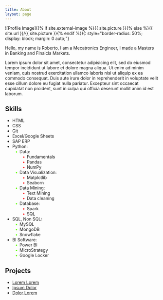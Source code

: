 ```yaml
---
title: About
layout: page
---
```


<!-- This code directly applies the border-radius, display, and margin styles inline to the image tag. -->

![Profile Image]({% if site.external-image %}{{ site.picture }}{% else %}{{ site.url }}/{{ site.picture }}{% endif %}){: style="border-radius: 50%; display: block; margin: 0 auto;"}


<!-- ![Profile Image]({% if site.external-image %}{{ site.picture }}{% else %}{{ site.url }}/{{ site.picture }}{% endif %}) -->

<p>Hello, my name is Roberto, I am a Mecatronics Engineer, I made a Masters in Banking and FInaicla Markets.</p>

<p>Lorem ipsum dolor sit amet, consectetur adipisicing elit, sed do eiusmod
tempor incididunt ut labore et dolore magna aliqua. Ut enim ad minim veniam,
quis nostrud exercitation ullamco laboris nisi ut aliquip ex ea commodo
consequat. Duis aute irure dolor in reprehenderit in voluptate velit esse
cillum dolore eu fugiat nulla pariatur. Excepteur sint occaecat cupidatat non
proident, sunt in culpa qui officia deserunt mollit anim id est laborum.</p>

<h2>Skills</h2>

<style>
    .skill-list ul {
        list-style: none; /* Remove default bullet points */
    }

    .skill-list ul > li::before {
        content: "•"; /* Use a custom bullet point, like a solid circle */
        color: #5eff00; /* Set the color to green */
        display: inline-block;
        width: 1em; /* Adjust size as needed */
        margin-left: -1em; /* Adjust spacing as needed */
    }

    .skill-list ul > li > ul > li::before {
        content: "•"; /* Use a custom bullet point, like a solid circle */
        color: red; /* Set the color to red */
        display: inline-block;
        width: 1em; /* Adjust size as needed */
        margin-left: -1em; /* Adjust spacing as needed */
    }
</style>


</style>

<ul class="skill-list">
	<li>HTML</li>
	<li>CSS</li>
	<li>Git</li>
	<li>Excel/Google Sheets</li>
	<li>SAP ERP</li>
	<li>Python:
        <ul>
            <li>Data:
                <ul>
                    <li>Fundamentals</li>
                    <li>Pandas</li>
					<li>NumPy</li>
                </ul>
            </li>
			<li>Data Visualization:
                <ul>
                    <li>Matplotlib</li>
                    <li>Seaborn</li>
                </ul>
            </li>
			<li>Data Mining:
                <ul>
                    <li>Text Mining</li>
                    <li>Data cleaning</li>
                </ul>
            </li>
			<li>Database:
                <ul>
                    <li>Spark</li>
                    <li>SQL</li>
                </ul>
            </li>
        </ul>
	<li>SQL, Non SQL:
        <ul>
            <li>MySQL</li>
            <li>MongoDB</li>
            <li>Snowflake</li>
        </ul>
    </li>
    <li>BI Software:
        <ul>
            <li>Power BI</li>
            <li>MicroStrategy</li>
            <li>Google Locker</li>
        </ul>
    </li>
</ul>

<h2>Projects</h2>

<ul>
	<li><a href="https://github.com/">Lorem Lorem</a></li>
	<li><a href="https://github.com/">Ipsum Dolor</a></li>
	<li><a href="https://github.com/">Dolor Lorem</a></li>
</ul>
